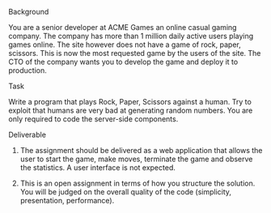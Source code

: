 Background

You are a senior developer at ACME Games an online casual gaming company. The company has more than 1 million daily active users playing games online. The site however does not have a game of rock, paper, scissors. This is now the most requested game by the users of the site. The CTO of the company wants you to develop the game and deploy it to production. 

Task

Write a program that plays Rock, Paper, Scissors against a human. Try to exploit that humans are very bad at generating random numbers. 
You are only required to code the server-side components. 

Deliverable

1.	The assignment should be delivered as a web application that allows the user to start the game, make moves, terminate the game and observe the statistics. A user interface is not expected.

2.	This is an open assignment in terms of how you structure the solution. You will be judged on the overall quality of the code (simplicity, presentation, performance).
